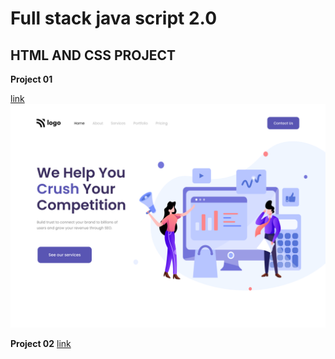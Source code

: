 
# Full stack java script 2.0
## HTML AND CSS PROJECT

**Project 01**

[link](/HTML%20AND%20CSS%20ASIGNMENT/Project%2001/)
![image ](/HTML%20AND%20CSS%20ASIGNMENT/Project%2001/output.png)

**Project 02**
[link](/HTML%20AND%20CSS%20ASIGNMENT/Project%2002/)
